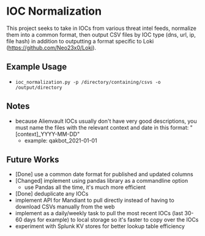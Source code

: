 # IOC Normalization

This project seeks to take in IOCs from various threat intel feeds, normalize them into a common format, then output CSV files by IOC type (dns, url, ip, file hash) in addition to outputting a format specific to Loki (https://github.com/Neo23x0/Loki).

## Example Usage
- `ioc_normalization.py -p /directory/containing/csvs -o /output/directory`

## Notes
- because Alienvault IOCs usually don't have very good descriptions, you must name the files with the relevant context and date in this format: "[context]_YYYY-MM-DD"
    - example: qakbot_2021-01-01

## Future Works
- [Done] use a common date format for published and updated columns
- [Changed] implement using pandas library as a commandline option
    - use Pandas all the time, it's much more efficient
- [Done] deduplicate any IOCs
- implement API for Mandiant to pull directly instead of having to download CSVs manually from the web
- implement as a daily/weekly task to pull the most recent IOCs (last 30-60 days for example) to local storage so it's faster to copy over the IOCs
- experiment with Splunk KV stores for better lookup table efficiency
